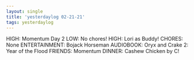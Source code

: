 ```yaml
---
layout: single
title: 'yesterdaylog 02-21-21'
tags: yesterdaylog
---
```


HIGH: Momentum Day 2
LOW: No chores!
HIGH: Lori as Buddy!
CHORES: None
ENTERTAINMENT: Bojack Horseman
AUDIOBOOK: Oryx and Crake 2: Year of the Flood
FRIENDS: Momentum
DINNER: Cashew Chicken by C!
